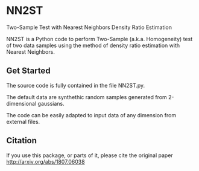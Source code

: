 # NN2ST
Two-Sample Test with Nearest Neighbors Density Ratio Estimation

NN2ST is a Python code to perform Two-Sample (a.k.a. Homogeneity) test of two data samples
using the method of density ratio estimation with Nearest Neighbors.

## Get Started

The source code is fully contained in the file NN2ST.py.

The default data are synthethic random samples generated from 2-dimensional gaussians.

The code can be easily adapted to input data of any dimension from external files.


## Citation

If you use this package, or parts of it, please cite the original paper http://arxiv.org/abs/1807.06038

